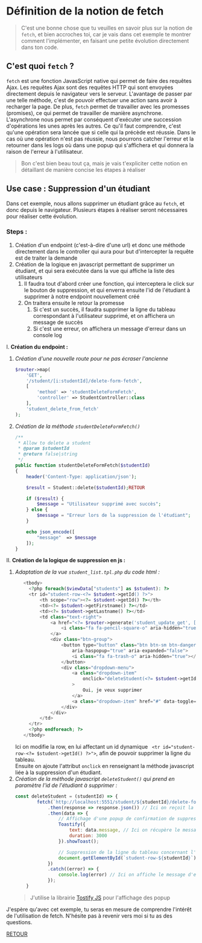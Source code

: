 # Définition de la notion de fetch

> C'est une bonne chose que tu veuilles en savoir plus sur la notion de `fetch`, et bien accroches toi, car je vais dans cet exemple te montrer comment l'implémenter, en faisant une petite évolution directement dans ton code. 

## C'est quoi `fetch` ?

`fetch` est une fonction JavasScript native qui permet de faire des requêtes Ajax.
Les requêtes Ajax sont des requêtes HTTP qui sont envoyées directement depuis le navigateur vers le serveur.
L'avantage de passer par une telle méthode, c'est de pouvoir effectuer une action sans avoir à recharger la page.
De plus, `fetch` permet de travailler avec les promesses (promises), ce qui permet de travailler de manière asynchrone.
L'asynchrone nous permet par conséquent d'exécuter une succession d'opérations les unes après les autres.
Ce qu'il faut comprendre, c'est qu'une opération sera lancée que si celle qui la précède est réussie.
Dans le cas où une opération n'est pas réussie, nous pourrons catcher l'erreur et la retourner dans les logs où dans une popup qui s'affichera et qui donnera la raison de l'erreur à l'utilisateur.

> Bon c'est bien beau tout ça, mais je vais t'expliciter cette notion en détaillant de manière concise les étapes à réaliser

## Use case : Suppression d'un étudiant

Dans cet exemple, nous allons supprimer un étudiant grâce au `fetch`, et donc depuis le navigateur.
Plusieurs étapes à réaliser seront nécessaires pour réaliser cette évolution.

### Steps :

1. Création d'un endpoint (c'est-à-dire d'une url) et donc une méthode directement dans le controller qui aura pour but d'intercepter la requête est de traiter la demande
2. Création de la logique en javascript permettant de supprimer un étudiant, et qui sera exécutée dans la vue qui affiche la liste des utilisateurs
   1. Il faudra tout d'abord créer une fonction, qui interceptera le click sur le bouton de suppression, et qui enverra ensuite l'id de l'étudiant à supprimer à notre endpoint nouvellement créé
   2. On traitera ensuite le retour la promesse
      1. Si c'est un succès, il faudra supprimer la ligne du tableau correspondant à l'utilisateur supprimé, et on affichera un message de succès
      2. Si c'est une erreur, on affichera un message d'erreur dans un console log

I. **Création du endpoint :**
1. *Création d'une nouvelle route pour ne pas écraser l'ancienne*
    ```php
    $router->map(
        'GET',
        '/student/[i:studentId]/delete-form-fetch',
        [
            'method' => 'studentDeleteFormFetch',
            'controller' => StudentController::class
        ],
        'student_delete_from_fetch'
    );
    ```
2. *Création de la méthode `studentDeleteFormFetch()`*
    ```php
    /**
     * Allow to delete a student
     * @param $studentId
     * @return false|string
     */
    public function studentDeleteFormFetch($studentId)
    {
        header('Content-Type: application/json');

        $result = Student::delete($studentId);RETOUR

        if ($result) {
            $message = "Utilisateur supprimé avec succès";
        } else {
            $message = "Erreur lors de la suppression de l'étudiant";
        }

        echo json_encode([
            "message"  => $message
        ]);
    }
    ```

II. **Création de la logique de suppression en js :**
1. *Adaptation de la vue `student_list.tpl.php` du code html :*
   ```php
      <tbody>
        <?php foreach($viewData["students"] as $student): ?>
        <tr id="student-row-<?= $student->getId() ?>">
            <th scope="row"><?= $student->getId() ?></th>
            <td><?= $student->getFirstname() ?></td>
            <td><?= $student->getLastname() ?></td>
            <td class="text-right">
                <a href="<?= $router->generate('student_update_get', [ "studentid" => $student->getId() ]) ?>" class="btn btn-sm btn-warning">
                    <i class="fa fa-pencil-square-o" aria-hidden="true"></i>
                </a>
                <div class="btn-group">
                    <button type="button" class="btn btn-sm btn-danger dropdown-toggle" data-toggle="dropdown"
                        aria-haspopup="true" aria-expanded="false">
                        <i class="fa fa-trash-o" aria-hidden="true"></i>
                    </button>
                    <div class="dropdown-menu">
                        <a class="dropdown-item"
                            onclick="deleteStudent(<?= $student->getId() ?>)"
                        >
                            Oui, je veux supprimer
                        </a>
                        <a class="dropdown-item" href="#" data-toggle="dropdown">Oups !</a>
                    </div>
                </div>
            </td>
        </tr>
        <?php endforeach; ?>
      </tbody>
   ```
   Ici on modifie la row, en lui affectant un id dynamique ` <tr id="student-row-<?= $student->getId() ?>">`, afin de pouvoir supprimer la ligne du tableau.<br>
   Ensuite on ajoute l'attribut `onclick` en renseignant la méthode javascript liée à la suppression d'un étudiant.
2. *Création de la méthode javascript `deleteStudent()` qui prend en paramètre l'id de l'étudiant à supprimer :*
   ```js
   const deleteStudent = (studentId) => {
           fetch(`http://localhost:5551/student/${studentId}/delete-form-fetch`)
               .then(response => response.json()) // Ici on reçoit la réponse du serveur, et on utilise la méthode json() pour analyser la réponse au format JSON et enregistrer les données dans la console.
               .then(data => {
                   // Affichage d'une popup de confirmation de suppression
                   Toastify({
                       text: data.message, // Ici on récupère le message de succès envoyé par la réponse
                       duration: 3000
                   }).showToast();
   
                   // Suppression de la ligne du tableau concernant l'étudiant supprimé
                   document.getElementById(`student-row-${studentId}`).remove();
               })
               .catch((error) => {
                   console.log(error) // Ici on affiche le message d'erreur
               });
       }
   ```
   > J'utilise la librairie [Tostify JS](/https://apvarun.github.io/toastify-js/) pour l'affichage des popup
   
J'espère qu'avec cet exemple, tu seras en mesure de comprendre l'intérêt de l'utilisation de fetch. N'hésite pas à revenir vers moi si tu as des questions.

[RETOUR](/README.md)
